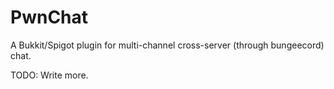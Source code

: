 PwnChat
=======


A Bukkit/Spigot plugin for multi-channel cross-server (through bungeecord) chat.

TODO: Write more.


